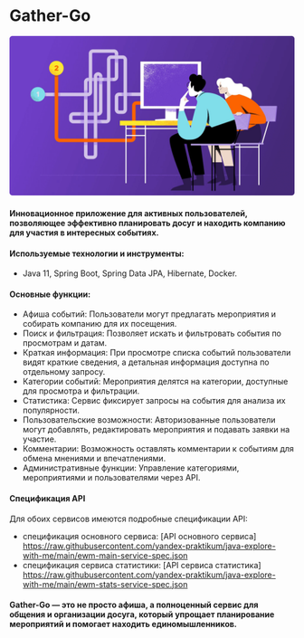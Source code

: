 # Gather-Go

![](https://github.com/mynameisSergey/Gather-Go/blob/main/img/use-case.png)

#### Инновационное приложение для активных пользователей, позволяющее эффективно планировать досуг и находить компанию для участия в интересных событиях.

#### Используемые технологии и инструменты:

* Java 11, Spring Boot, Spring Data JPA, Hibernate, Docker.

#### Основные функции:

* Афиша событий: Пользователи могут предлагать мероприятия и собирать компанию для их посещения.
* Поиск и фильтрация: Позволяет искать и фильтровать события по просмотрам и датам.
* Краткая информация: При просмотре списка событий пользователи видят краткие сведения, а детальная информация доступна
  по отдельному запросу.
* Категории событий: Мероприятия делятся на категории, доступные для просмотра и фильтрации.
* Статистика: Сервис фиксирует запросы на события для анализа их популярности.
* Пользовательские возможности: Авторизованные пользователи могут добавлять, редактировать мероприятия и подавать заявки
  на участие.
* Комментарии: Возможность оставлять комментарии к событиям для обмена мнениями и впечатлениями.
* Административные функции: Управление категориями, мероприятиями и пользователями через API.

#### Спецификация API

Для обоих сервисов имеются подробные спецификации API:

* спецификация основного
  сервиса: [API основного сервиса] https://raw.githubusercontent.com/yandex-praktikum/java-explore-with-me/main/ewm-main-service-spec.json
* спецификация сервиса
  статистики: [API сервиса статистика] https://raw.githubusercontent.com/yandex-praktikum/java-explore-with-me/main/ewm-stats-service-spec.json

#### Gather-Go — это не просто афиша, а полноценный сервис для общения и организации досуга, который упрощает планирование  мероприятий и помогает находить единомышленников.